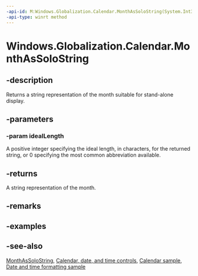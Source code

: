 ```yaml
---
-api-id: M:Windows.Globalization.Calendar.MonthAsSoloString(System.Int32)
-api-type: winrt method
---
```


<!-- Method syntax
public string MonthAsSoloString(System.Int32 idealLength)
-->

# Windows.Globalization.Calendar.MonthAsSoloString

## -description
Returns a string representation of the month suitable for stand-alone display.

## -parameters
### -param idealLength
A positive integer specifying the ideal length, in characters, for the returned string, or 0 specifying the most common abbreviation available.

## -returns
A string representation of the month.

## -remarks

## -examples

## -see-also
[MonthAsSoloString](calendar_monthassolostring_569031277.md), [Calendar, date, and time controls](/windows/uwp/design/controls-and-patterns/date-and-time), [Calendar sample](https://github.com/Microsoft/Windows-universal-samples/tree/master/Samples/Calendar), [Date and time formatting sample](https://github.com/microsoft/Windows-universal-samples/tree/master/Samples/DateTimeFormatting)
